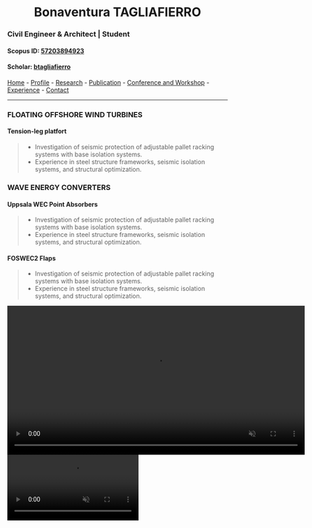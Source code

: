 #  <center> Bonaventura TAGLIAFIERRO <center> #

###  Civil Engineer & Architect | Student 

####  Scopus ID: [57203894923](https://www.scopus.com/authid/detail.uri?authorId=57203894923)
####  Scholar: [btagliafierro](https://scholar.google.com/citations?hl=en&user=JX-TrjQAAAAJ)

[Home](index.md) - [Profile](profile.md) - [Research](research.md) - [Publication](publication.md) - [Conference and Workshop](events.md) - [Experience](experience) - [Contact](contact.md) 
___
### FLOATING OFFSHORE WIND TURBINES
#### **Tension-leg platfort** 
> - Investigation of seismic protection of adjustable pallet racking systems with base isolation systems. 
> - Experience in steel structure frameworks, seismic isolation systems, and structural optimization. 

### WAVE ENERGY CONVERTERS
#### **Uppsala WEC** Point Absorbers
> - Investigation of seismic protection of adjustable pallet racking systems with base isolation systems. 
> - Experience in steel structure frameworks, seismic isolation systems, and structural optimization. 

#### **FOSWEC2** Flaps 
> - Investigation of seismic protection of adjustable pallet racking systems with base isolation systems. 
> - Experience in steel structure frameworks, seismic isolation systems, and structural optimization.
  
<video width="680" autoplay loop muted markdown="1" align="center" frameborder="1"> 
  <source src="video/extreme_lat.mp4" type="video/mp4">
  Your browser does not support the video tag.
</video>
  <video width="300" autoplay loop muted markdown="1" style="display: inline-block;" align="right"  frameborder="1"> 
  <source src="video/extreme_zoom.mp4" type="video/mp4">
  Your browser does not support the video tag.
</video>
